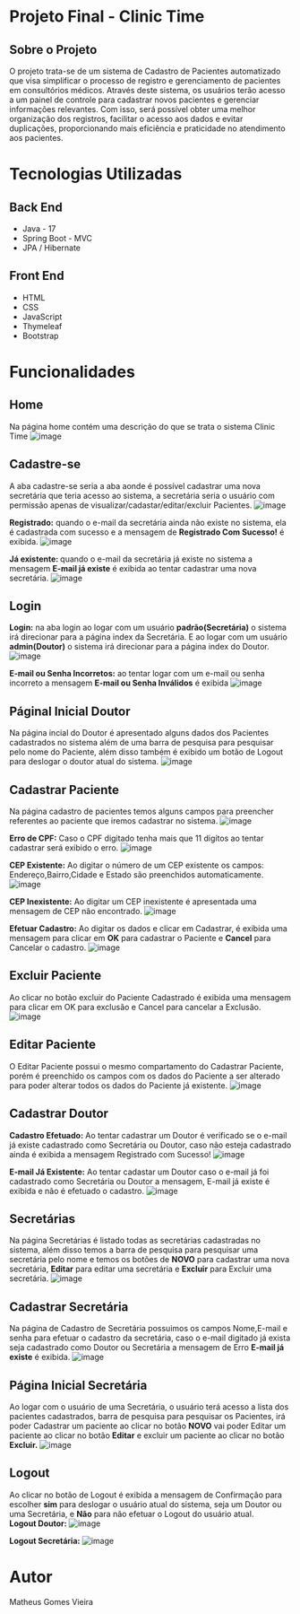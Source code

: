 # Projeto Final - Clinic Time

## Sobre o Projeto
O projeto trata-se de um sistema de Cadastro de Pacientes automatizado que visa simplificar o processo de registro e gerenciamento de pacientes em consultórios médicos. Através deste sistema, os usuários terão acesso a um painel de controle para cadastrar novos pacientes e gerenciar informações relevantes. Com isso, será possível obter uma melhor organização dos registros, facilitar o acesso aos dados e evitar duplicações, proporcionando mais eficiência e praticidade no atendimento aos pacientes.

# Tecnologias Utilizadas

## Back End
- Java - 17
- Spring Boot - MVC
- JPA / Hibernate

## Front End
- HTML
- CSS
- JavaScript
- Thymeleaf
- Bootstrap

# Funcionalidades
## Home
Na página home contém uma descrição do que se trata o sistema Clinic Time
![image](https://github.com/matheusvieira300/Projeto-Final/assets/53275513/adb655b5-d232-4907-857f-98f0ab77f8b5)
## <b>Cadastre-se</b>
A aba cadastre-se seria a aba aonde é possível cadastrar uma nova secretária que teria acesso ao sistema, a secretária seria o usuário com permissão apenas de visualizar/cadastar/editar/excluir Pacientes.
![image](https://github.com/matheusvieira300/Projeto-Final/assets/53275513/d5fe2970-428e-4678-9a6c-3564cdcd5bc7)</br>

<b>Registrado:</b>
quando o e-mail da secretária ainda não existe no sistema, ela é cadastrada com sucesso e a mensagem de <b>Registrado Com Sucesso!</b> é exibida.
![image](https://github.com/matheusvieira300/Projeto-Final/assets/53275513/d265960d-1b82-498a-a63a-47f0a5e69c57)


<b> Já existente: </b>
quando o e-mail da secretária já existe no sistema a mensagem <b>E-mail já existe</b> é exibida ao tentar cadastrar uma nova secretária.
![image](https://github.com/matheusvieira300/Projeto-Final/assets/53275513/76ed204a-94e5-44cc-8473-e3f98c3c788c)

## Login
<b>Login:</b> 
na aba login ao logar com um usuário <b>padrão(Secretária)</b> o sistema irá direcionar para a página index da Secretária. E ao logar com um usuário <b>admin(Doutor)</b> o sistema irá direcionar para a página index do Doutor.
![image](https://github.com/matheusvieira300/Projeto-Final/assets/53275513/be1c82dd-1f6d-451e-a0a7-c01102061a6e)

<b>E-mail ou Senha Incorretos:</b>
ao tentar logar com um e-mail ou senha incorreto a mensagem <b>E-mail ou Senha Inválidos</b> é exibida
![image](https://github.com/matheusvieira300/Projeto-Final/assets/53275513/0af3ab99-e411-4e74-b379-469600fbad6d)

## Páginal Inicial Doutor
Na página incial do Doutor é apresentado alguns dados dos Pacientes cadastrados no sistema além de uma barra de pesquisa para pesquisar pelo nome do Paciente, além disso também é exibido um botão de Logout para deslogar o doutor atual do sistema.
![image](https://github.com/matheusvieira300/Projeto-Final/assets/53275513/6f999390-bad0-44ef-b646-7afed6fa3aed)

## Cadastrar Paciente
Na página cadastro de pacientes temos alguns campos para preencher referentes ao paciente que iremos cadastrar no sistema.
![image](https://github.com/matheusvieira300/Projeto-Final/assets/53275513/0ec6f538-6c56-4137-bd47-400c05d6dfde)

<b>Erro de CPF:</b>
Caso o CPF digitado tenha mais que 11 digítos ao tentar cadastrar será exibido o erro.
![image](https://github.com/matheusvieira300/Projeto-Final/assets/53275513/8011601b-cc05-4f3f-b56e-767b5c557b71)

<b>CEP Existente:</b> Ao digitar o número de um CEP existente os campos: Endereço,Bairro,Cidade e Estado são preenchidos automaticamente.
![image](https://github.com/matheusvieira300/Projeto-Final/assets/53275513/9b12ccd9-cf89-4839-83bc-10cf34a7fd3c)

<b>CEP Inexistente:</b> 
Ao digitar um CEP inexistente é apresentada uma mensagem de CEP não encontrado.
![image](https://github.com/matheusvieira300/Projeto-Final/assets/53275513/52171711-67b0-4b46-bec9-e61bcf89f349)

<b>Efetuar Cadastro:</b>
Ao digitar os dados e clicar em Cadastrar, é exibida uma mensagem para clicar em <b>OK</b> para cadastrar o Paciente e <b>Cancel</b> para Cancelar o cadastro.
![image](https://github.com/matheusvieira300/Projeto-Final/assets/53275513/f2a77113-7cde-4415-b01e-1a234efc36de)

## Excluir Paciente
Ao clicar no botão excluir do Paciente Cadastrado é exibida uma mensagem para clicar em OK para exclusão e Cancel para cancelar a Exclusão.
![image](https://github.com/matheusvieira300/Projeto-Final/assets/53275513/fdf2f140-dbc2-4df0-af63-83e08f80ac74)

## Editar Paciente
O Editar Paciente possui o mesmo compartamento do Cadastrar Paciente, porém é preenchido os campos com os dados do Paciente a ser alterado para poder alterar todos os dados do Paciente já existente.
![image](https://github.com/matheusvieira300/Projeto-Final/assets/53275513/3eae6b00-fd83-4a11-86aa-c7fdf31b48c0)

## Cadastrar Doutor
<b>Cadastro Efetuado:</b> Ao tentar cadastrar um Doutor é verificado se o e-mail já existe cadastrado como Secretária ou Doutor, caso não esteja cadastrado ainda é exibida a mensagem Registrado com Sucesso!
![image](https://github.com/matheusvieira300/Projeto-Final/assets/53275513/5fb2e43f-2f25-4d06-b065-0abbd77a32cc)

<b>E-mail Já Existente:</b> Ao tentar cadastar um Doutor caso o e-mail já foi cadastrado como Secretária ou Doutor a mensagem, E-mail já existe é exibida e não é efetuado o cadastro.
![image](https://github.com/matheusvieira300/Projeto-Final/assets/53275513/540e9793-fb93-4ebe-853f-b81fdc7a57d0)

## Secretárias
Na página Secretárias é listado todas as secretárias cadastradas no sistema, além disso temos a barra de pesquisa para pesquisar uma secretária pelo nome e temos os botões de <b>NOVO</b> para cadastrar uma nova secretária, <b>Editar</b> para editar uma secretária e <b>Excluir</b> para Excluir uma secretária.
![image](https://github.com/matheusvieira300/Projeto-Final/assets/53275513/b838c35e-7804-43f1-955e-26c21cfc591b)

## Cadastrar Secretária
Na página de Cadastro de Secretária possuimos os campos Nome,E-mail e senha para efetuar o cadastro da secretária, caso o e-mail digitado já exista seja cadastrado como Doutor ou Secretária a mensagem de Erro <b>E-mail já existe</b> é exibida.
![image](https://github.com/matheusvieira300/Projeto-Final/assets/53275513/8f484216-da1c-4346-8567-fdbac7879614)


## Página Inicial Secretária
Ao logar com o usuário de uma Secretária, o usuário terá acesso a lista dos pacientes cadastrados, barra de pesquisa para pesquisar os Pacientes, irá poder Cadastrar um paciente ao clicar no botão <b>NOVO</b> vai poder Editar um paciente ao clicar no botão <b>Editar</b> e excluir um paciente ao clicar no botão <b>Excluir.</b>
![image](https://github.com/matheusvieira300/Projeto-Final/assets/53275513/51f32982-a276-4a0d-a8ca-f22384b5b85b)




## Logout
Ao clicar no botão de Logout é exibida a mensagem de Confirmação para escolher <b>sim</b> para deslogar o usuário atual do sistema, seja um Doutor ou uma Secretária, e <b>Não</b> para não efetuar o Logout do usuário atual.</br>
<b>Logout Doutor:</b>
![image](https://github.com/matheusvieira300/Projeto-Final/assets/53275513/04e2c5c8-f8e5-426b-a034-b3cbe0a274a8)

<b>Logout Secretária:</b>
![image](https://github.com/matheusvieira300/Projeto-Final/assets/53275513/75de51a1-4bed-41ac-a5e2-e42c5533ffc9)




# Autor
Matheus Gomes Vieira

